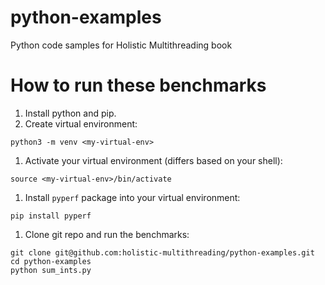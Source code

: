 # python-examples
Python code samples for Holistic Multithreading book

# How to run these benchmarks
1. Install python and pip.
1. Create virtual environment:
```
python3 -m venv <my-virtual-env>
```
1. Activate your virtual environment (differs based on your shell):
```
source <my-virtual-env>/bin/activate
```
1. Install `pyperf` package into your virtual environment:
```
pip install pyperf
```
1. Clone git repo and run the benchmarks:
```
git clone git@github.com:holistic-multithreading/python-examples.git
cd python-examples
python sum_ints.py
```
